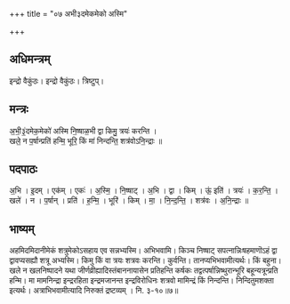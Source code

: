 +++
title = "०७ अभी३दमेकमेको अस्मि"

+++
## अधिमन्त्रम्
इन्द्रो वैकुंठः। इन्द्रो वैकुंठः। त्रिष्टुप्।

## मन्त्रः
अ॒भी॒३॒॑दमेक॒मेको॑ अस्मि नि॒ष्षाळ॒भी द्वा किमु॒ त्रयः॑ करन्ति ।  
खले॒ न प॒र्षान्प्रति॑ हन्मि॒ भूरि॒ किं मा॑ निन्दन्ति॒ शत्र॑वोऽनि॒न्द्राः ॥

## पदपाठः
अ॒भि । इ॒दम् । एक॑म् । एकः॑ । अ॒स्मि॒ । नि॒ष्षाट् । अ॒भि । द्वा । किम् । ऊं॒ इति॑ । त्रयः॑ । क॒र॒न्ति॒ ।  
खले॑ । न । प॒र्षान् । प्रति॑ । ह॒न्मि॒ । भूरि॑ । किम् । मा॒ । नि॒न्द॒न्ति॒ । शत्र॑वः । अ॒नि॒न्द्राः ॥

## भाष्यम्
अहमिदमिदानीमेकं शत्रुमेकोऽसहाय एव सन्नभ्यस्मि। अभिभवामि। किञ्च निष्षाट् सपत्नान्निःषहमाणॊऽहं द्वा द्वावप्यसह्यौ शत्रू अभ्यस्मि। किमु किं वा त्रयः शत्रवः करन्ति। कुर्वन्ति। तानप्यभिभवामीत्यर्थः। किं बहुना। खले न खलनिष्पादने यथा जीर्णव्रीह्यादिस्तंबाननायासेन प्रतिहन्ति कर्षकः तद्वत्पर्षान्निष्थुरान्भूरि बहून्यत्रून्प्रति हन्मि। मा मामनिन्द्रा इन्द्ररहिता इन्द्रमजानन्त इन्द्रविरोधिनः शत्रवो मामिन्द्रं किं निन्दन्ति। निन्दितुमशक्ता इत्यर्थः। अत्राभिभवामीत्यादि निरुक्तं द्रष्टव्यम् । नि. ३-१०॥७॥